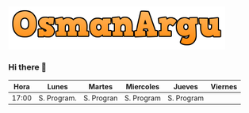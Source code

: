![](logo.png)
### Hi there 👋



| Hora  | Lunes       | Martes     | Miercoles  | Jueves     | Viernes |
|-------|-------------|------------|------------|------------|---------|
| 17:00 | S. Program. | S. Progran | S. Program | S. Program |         |
<!--
**OsmanArgu/OsmanArgu** is a ✨ _special_ ✨ repository because its `README.md` (this file) appears on your GitHub profile.

Here are some ideas to get you started:

- 🔭 I’m currently working on ...
- 🌱 I’m currently learning ...
- 👯 I’m looking to collaborate on ...
- 🤔 I’m looking for help with ...
- 💬 Ask me about ...
- 📫 How to reach me: ...
- 😄 Pronouns: ...
- ⚡ Fun fact: ...
-->
